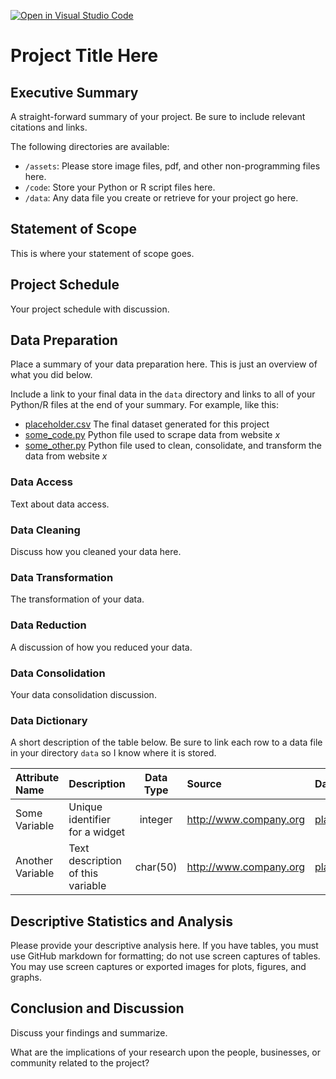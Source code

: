 [![Open in Visual Studio Code](https://classroom.github.com/assets/open-in-vscode-718a45dd9cf7e7f842a935f5ebbe5719a5e09af4491e668f4dbf3b35d5cca122.svg)](https://classroom.github.com/online_ide?assignment_repo_id=10870876&assignment_repo_type=AssignmentRepo)
# Project Title Here

## Executive Summary
A straight-forward summary of your project. Be sure to include relevant citations and links.

The following directories are available:
* `/assets`: Please store image files, pdf, and other non-programming files here.
* `/code`: Store your Python or R script files here.
* `/data`: Any data file you create or retrieve for your project go here.

## Statement of Scope
This is where your statement of scope goes.

## Project Schedule
Your project schedule with discussion.

## Data Preparation
Place a summary of your data preparation here. This is just an overview of what you did below.

Include a link to your final data in the `data` directory and links to all of your Python/R files at the end of your summary. For example, like this: 
* [placeholder.csv](data/placeholder.csv) The final dataset generated for this project
* [some_code.py](code/some_code.py) Python file used to scrape data from website *x*
* [some_other.py](code/some_other.py) Python file used to clean, consolidate, and transform the data from website *x*

### Data Access
Text about data access.

### Data Cleaning
Discuss how you cleaned your data here.

### Data Transformation
The transformation of your data.

### Data Reduction
A discussion of how you reduced your data.

### Data Consolidation
Your data consolidation discussion.

### Data Dictionary
A short description of the table below. Be sure to link each row to a data file in your directory `data` so I know where it is stored.

| Attribute Name | Description | Data Type | Source | Data | Example |
|:---|:---|:---:|:---|:---|:---:|
| Some Variable | Unique identifier for a widget | integer | http://www.company.org | [placeholder.csv](data/placeholder.csv) | More things to say |
| Another Variable | Text description of this variable | char(50) | http://www.company.org | [placeholder.csv](data/placeholder.csv) | All your base |

## Descriptive Statistics and Analysis
Please provide your descriptive analysis here. If you have tables, you must use GitHub markdown for formatting; do not use screen captures of tables. You may use screen captures or exported images for plots, figures, and graphs.

## Conclusion and Discussion
Discuss your findings and summarize.

What are the implications of your research upon the people, businesses, or community related to the project?
